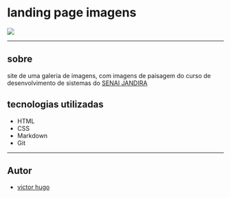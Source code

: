# landing page imagens

![](./screenshot/Captura%20de%20Tela%202024-09-06%20às%2015.56.28.png)

---
## sobre
site de uma galeria de imagens, com imagens de paisagem do curso de desenvolvimento de sistemas do [SENAI JANDIRA](https://sp.senai.br/unidade/jandira/)

## tecnologias utilizadas
- HTML
- CSS
- Markdown
- Git

--- 
## Autor
- [victor hugo](https://github.com/victorhugoaurelianocoltro)
